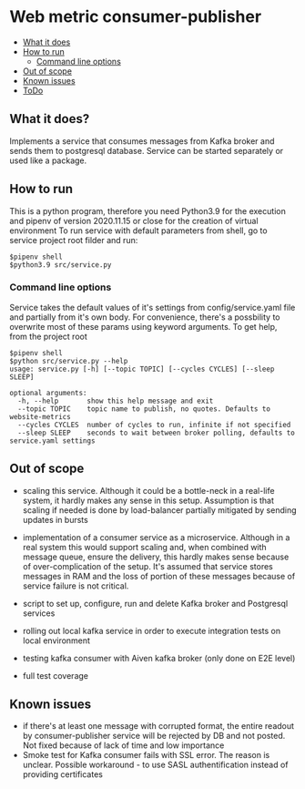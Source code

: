 # Web metric consumer-publisher

- [What it does](#what-it-does)
- [How to run](#how-to-run)
  - [Command line options](#command-line-options)
- [Out of scope](#out-of-scope)
- [Known issues](#known-issues)
- [ToDo](#todo)

## What it does?
Implements a service that consumes messages from Kafka broker and sends them 
to postgresql database. Service can be started separately or used like a package.

## How to run
This is a python program, therefore you need Python3.9 for the execution and pipenv of version 2020.11.15 or close
for the creation of virtual environment
To run service with default parameters from shell, go to service project root filder and run:
```console
$pipenv shell
$python3.9 src/service.py
```

### Command line options
Service takes the default values of it's settings from config/service.yaml file and partially from it's own body.
For convenience, there's a possbility to overwrite most of these params using keyword arguments.
To get help, from the project root
```console
$pipenv shell
$python src/service.py --help
usage: service.py [-h] [--topic TOPIC] [--cycles CYCLES] [--sleep SLEEP]

optional arguments:
  -h, --help       show this help message and exit
  --topic TOPIC    topic name to publish, no quotes. Defaults to website-metrics
  --cycles CYCLES  number of cycles to run, infinite if not specified
  --sleep SLEEP    seconds to wait between broker polling, defaults to service.yaml settings
```

## Out of scope
- scaling this service. Although it could be a bottle-neck in a real-life system,
it hardly makes any sense in this setup. Assumption is that scaling if needed is done by load-balancer
  partially mitigated by sending updates in bursts

- implementation of a consumer service as a microservice. Although in a real system this would support
scaling and, when combined with message queue, ensure the delivery, this hardly makes sense because of
  over-complication of the setup. It's assumed that service stores messages in RAM and the loss of
  portion of these messages because of service failure is not critical.

- script to set up, configure, run and delete Kafka broker and Postgresql services

- rolling out local kafka service in order to execute integration tests on local environment

- testing kafka consumer with Aiven kafka broker (only done on E2E level)

- full test coverage

## Known issues
- if there's at least one message with corrupted format, the entire readout by consumer-publisher service
will be rejected by DB and not posted. Not fixed because of lack of time and low importance
- Smoke test for Kafka consumer fails with SSL error. The reason is unclear. Possible workaround - to use SASL authentification instead of providing certificates
